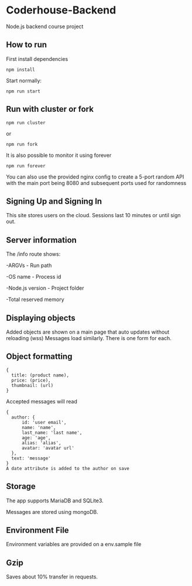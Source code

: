 # Coderhouse-Backend
Node.js backend course project

## How to run

  First install dependencies
  ```
  npm install
  ```
  Start normally:
  ```
  npm run start
  ```
## Run with cluster or fork

 
  ```
  npm run cluster
  ```
  or

  ```
  npm run fork
  ```

  It is also possible to monitor it using forever

  ```
  npm run forever
  ```

  You can also use the provided nginx config to create a 5-port random API with the main port being 8080 and subsequent ports used for randomness
  
  
  
## Signing Up and Signing In

  This site stores users on the cloud. Sessions last 10 minutes or until sign out.

## Server information

  The /info route shows:
  
  -ARGVs - Run path
  
  -OS name - Process id
  
  -Node.js version - Project folder
  
  -Total reserved memory

## Displaying objects

  Added objects are shown on a main page that auto updates without reloading (wss)
  Messages load similarly. 
  There is one form for each.

## Object formatting

 
  ```
  {
    title: (product name),
    price: (price),
    thumbnail: (url)
  }

  ```
  Accepted messages will read
  ```
  { 
    author: {
        id: 'user email', 
        name: 'name', 
        last_name: 'last name', 
        age: 'age', 
        alias: 'alias',
        avatar: 'avatar url'
    },
    text: 'message'
  }
  A date attribute is added to the author on save

  ```
## Storage

The app supports MariaDB and SQLite3.

Messages are stored using mongoDB.

## Environment File
Environment variables are provided on a env.sample file

## Gzip

Saves about 10% transfer in requests.

  

